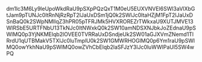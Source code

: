dm1lc3M6Ly9leUpoWkdRaU9pSXpPQzQxT1M0eU5EUXVNVEl6SWl3aVlXbGtJam9pTUNJc0ltRnNjRzRpT2lJaUxDSm1jQ0k2SWlJc0ltaHZjM1FpT2lJaUxDSnBaQ0k2SWpNMllqZ3hPR05pTFRJMk5HVXROREZrTWkxaU9XUTJMVE13WlRSbE5URTFNbU13TkNJc0ltNWxkQ0k2SW10amNDSXNJbkJoZEdnaU9pSWlMQ0p3YjNKMElqb2lOVEE0TVRRaUxDSndjeUk2SW01aGJXVmZNemd1TlRrdU1qUTBMakV5TXlJc0luTmplU0k2SW1GMWRHOGlMQ0p6Ym1raU9pSWlMQ0owYkhNaU9pSWlMQ0owZVhCbElqb2laSFJzY3lJc0luWWlPaUl5SW4wPQ
